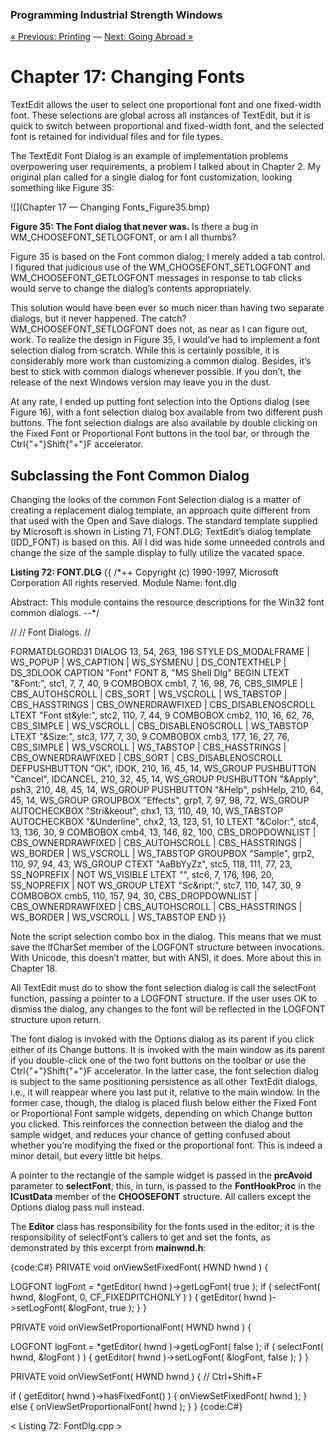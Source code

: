 ﻿### Programming Industrial Strength Windows
[« Previous: Printing](Chapter-16-Printing) — [Next: Going Abroad »](Chapter-18-Going-Abroad)
# Chapter 17: Changing Fonts

TextEdit allows the user to select one proportional font and one fixed-width font. These selections are global across all instances of TextEdit, but it is quick to switch between proportional and fixed-width font, and the selected font is retained for individual files and for file types.

The TextEdit Font Dialog is an example of implementation problems overpowering user requirements, a problem I talked about in Chapter 2. My original plan called for a single dialog for font customization, looking something like Figure 35:

![](Chapter 17 — Changing Fonts_Figure35.bmp)

**Figure 35: The Font dialog that never was.** Is there a bug in WM_CHOOSEFONT_SETLOGFONT, or am I all thumbs?

Figure 35 is based on the Font common dialog; I merely added a tab control. I figured that judicious use of the WM_CHOOSEFONT_SETLOGFONT and WM_CHOOSEFONT_GETLOGFONT messages in response to tab clicks would serve to change the dialog’s contents appropriately.

This solution would have been ever so much nicer than having two separate dialogs, but it never happened. The catch? WM_CHOOSEFONT_SETLOGFONT does not, as near as I can figure out, work. To realize the design in Figure 35, I would’ve had to implement a font selection dialog from scratch. While this is certainly possible, it is considerably more work than customizing a common dialog. Besides, it’s best to stick with common dialogs whenever possible. If you don’t, the release of the next Windows version may leave you in the dust. 

At any rate, I ended up putting font selection into the Options dialog (see Figure 16), with a font selection dialog box available from two different push buttons. The font selection dialogs are also available by double clicking on the Fixed Font or Proportional Font buttons in the tool bar, or through the Ctrl{"+"}Shift{"+"}F accelerator.

## Subclassing the Font Common Dialog

Changing the looks of the common Font Selection dialog is a matter of creating a replacement dialog template, an approach quite different from that used with the Open and Save dialogs. The standard template supplied by Microsoft is shown in Listing 71, FONT.DLG; TextEdit’s dialog template (IDD_FONT) is based on this. All I did was hide some unneeded controls and change the size of the sample display to fully utilize the vacated space.

**Listing 72: FONT.DLG**
{{
/*++
Copyright (c) 1990-1997,  Microsoft Corporation  All rights reserved.
Module Name:
    font.dlg

Abstract:
    This module contains the resource descriptions for the Win32
    font common dialogs.
--*/

//
//  Font Dialogs.
//

FORMATDLGORD31 DIALOG 13, 54, 263, 196
STYLE DS_MODALFRAME | WS_POPUP | WS_CAPTION | WS_SYSMENU |
      DS_CONTEXTHELP | DS_3DLOOK
CAPTION "Font"
FONT 8, "MS Shell Dlg"
BEGIN
   LTEXT         "&Font:", stc1, 7, 7, 40, 9
   COMBOBOX      cmb1, 7, 16, 98, 76, CBS_SIMPLE | 
                 CBS_AUTOHSCROLL | CBS_SORT | WS_VSCROLL | 
                 WS_TABSTOP | CBS_HASSTRINGS |
                 CBS_OWNERDRAWFIXED | CBS_DISABLENOSCROLL
   LTEXT         "Font st&yle:", stc2, 110, 7, 44, 9
   COMBOBOX      cmb2, 110, 16, 62, 76, CBS_SIMPLE | WS_VSCROLL |
                 CBS_DISABLENOSCROLL | WS_TABSTOP
   LTEXT         "&Size:", stc3, 177, 7, 30, 9
   COMBOBOX      cmb3, 177, 16, 27, 76, CBS_SIMPLE | WS_VSCROLL |
                 WS_TABSTOP | CBS_HASSTRINGS | CBS_OWNERDRAWFIXED |
                 CBS_SORT | CBS_DISABLENOSCROLL
   DEFPUSHBUTTON "OK", IDOK, 210, 16, 45, 14, WS_GROUP
   PUSHBUTTON    "Cancel", IDCANCEL, 210, 32, 45, 14, WS_GROUP
   PUSHBUTTON    "&Apply", psh3, 210, 48, 45, 14, WS_GROUP
   PUSHBUTTON    "&Help", pshHelp, 210, 64, 45, 14, WS_GROUP
   GROUPBOX      "Effects", grp1, 7, 97, 98, 72, WS_GROUP
   AUTOCHECKBOX  "Stri&keout", chx1, 13, 110, 49, 10, WS_TABSTOP
   AUTOCHECKBOX  "&Underline", chx2, 13, 123, 51, 10
   LTEXT         "&Color:", stc4, 13, 136, 30, 9
   COMBOBOX      cmb4, 13, 146, 82, 100,
                 CBS_DROPDOWNLIST | CBS_OWNERDRAWFIXED | 
                 CBS_AUTOHSCROLL | CBS_HASSTRINGS | WS_BORDER |
                 WS_VSCROLL | WS_TABSTOP
   GROUPBOX      "Sample", grp2, 110, 97, 94, 43, WS_GROUP
   CTEXT         "AaBbYyZz", stc5, 118, 111, 77, 23,
                 SS_NOPREFIX | NOT WS_VISIBLE
   LTEXT         "", stc6, 7, 176, 196, 20, SS_NOPREFIX | 
                 NOT WS_GROUP
   LTEXT         "Sc&ript:", stc7, 110, 147, 30, 9
   COMBOBOX      cmb5, 110, 157, 94, 30, CBS_DROPDOWNLIST |
                 CBS_OWNERDRAWFIXED | CBS_AUTOHSCROLL | 
                 CBS_HASSTRINGS | WS_BORDER | WS_VSCROLL | WS_TABSTOP
END
}}

Note the script selection combo box in the dialog. This means that we must save the lfCharSet member of the LOGFONT structure between invocations. With Unicode, this doesn’t matter, but with ANSI, it does. More about this in Chapter 18.

All TextEdit must do to show the font selection dialog is call the selectFont function, passing a pointer to a LOGFONT structure. If the user uses OK to dismiss the dialog, any changes to the font will be reflected in the LOGFONT structure upon return.

The font dialog is invoked with the Options dialog as its parent if you click either of its Change buttons. It is invoked with the main window as its parent if you double-click one of the two font buttons on the toolbar or use the Ctrl{"+"}Shift{"+"}F accelerator. In the latter case, the font selection dialog is subject to the same positioning persistence as all other TextEdit dialogs, i.e., it will reappear where you last put it, relative to the main window. In the former case, though, the dialog is placed flush below either the Fixed Font or Proportional Font sample widgets, depending on which Change button you clicked. This reinforces the connection between the dialog and the sample widget, and reduces your chance of getting confused about whether you’re modifying the fixed or the proportional font. This is indeed a minor detail, but every little bit helps.

A pointer to the rectangle of the sample widget is passed in the **prcAvoid** parameter to **selectFont**; this, in turn, is passed to the **FontHookProc** in the **lCustData** member of the **CHOOSEFONT** structure. All callers except the Options dialog pass null instead.

The **Editor** class has responsibility for the fonts used in the editor; it is the responsibility of selectFont’s callers to get and set the fonts, as demonstrated by this excerpt from **mainwnd.h**:

{code:C#}
PRIVATE void onViewSetFixedFont( HWND hwnd ) {

   LOGFONT logFont = *getEditor( hwnd )->getLogFont( true );
   if ( selectFont( hwnd, &logFont, 0, CF_FIXEDPITCHONLY ) ) {
      getEditor( hwnd )->setLogFont( &logFont, true );
   }
}

PRIVATE void onViewSetProportionalFont( HWND hwnd ) {

   LOGFONT logFont = *getEditor( hwnd )->getLogFont( false );
   if ( selectFont( hwnd, &logFont ) ) {
      getEditor( hwnd )->setLogFont( &logFont, false );
   }
}

PRIVATE void onViewSetFont( HWND hwnd ) { // Ctrl+Shift+F

   if ( getEditor( hwnd )->hasFixedFont() ) {
      onViewSetFixedFont( hwnd );
   } else {
      onViewSetProportionalFont( hwnd );
   }
}
{code:C#}

< Listing 72: FontDlg.cpp >
